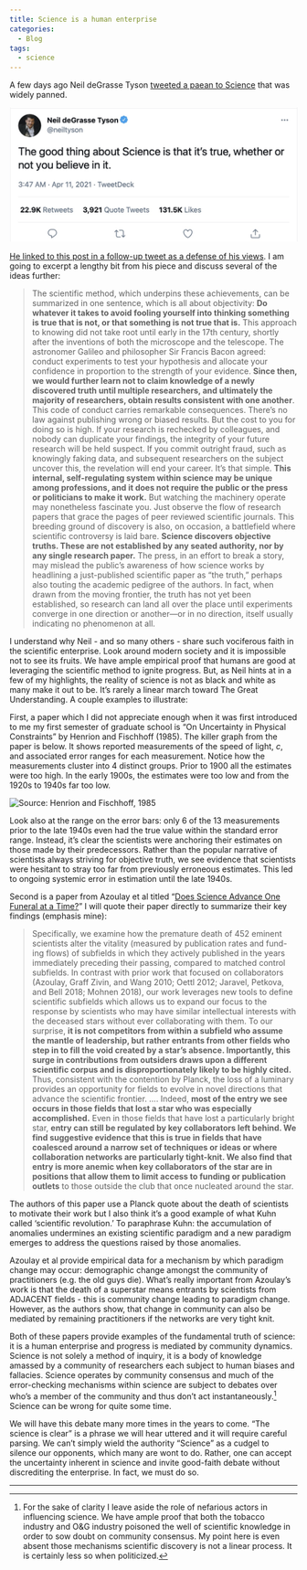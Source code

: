 ```yaml
---
title: Science is a human enterprise
categories:
  - Blog
tags:
  - science
---
```

A few days ago Neil deGrasse Tyson [tweeted a paean to Science](https://twitter.com/neiltyson/status/1381197292728942595) that was widely panned.

![It's a bad take, Neil](/assets/images/ndgt-tweet.jpg)

[He linked to this post in a follow-up tweet as a defense of his views](https://www.haydenplanetarium.org/tyson/commentary/2016-01-23-what-science-is.php). I am going to excerpt a lengthy bit from his piece and discuss several of the ideas further:
> The scientific method, which underpins these achievements, can be summarized in one sentence, which is all about objectivity:
> **Do whatever it takes to avoid fooling yourself into thinking something is true that is not, or that something is not true that is.**
> This approach to knowing did not take root until early in the 17th century, shortly after the inventions of both the microscope and the telescope. The astronomer Galileo and philosopher Sir Francis Bacon agreed: conduct experiments to test your hypothesis and allocate your confidence in proportion to the strength of your evidence. **Since then, we would further learn not to claim knowledge of a newly discovered truth until multiple researchers, and ultimately the majority of researchers, obtain results consistent with one another**.
> This code of conduct carries remarkable consequences. There’s no law against publishing wrong or biased results. But the cost to you for doing so is high. If your research is rechecked by colleagues, and nobody can duplicate your findings, the integrity of your future research will be held suspect. If you commit outright fraud, such as knowingly faking data, and subsequent researchers on the subject uncover this, the revelation will end your career.
> It’s that simple.
> **This internal, self-regulating system within science may be unique among professions, and it does not require the public or the press or politicians to make it work.** But watching the machinery operate may nonetheless fascinate you. Just observe the flow of research papers that grace the pages of peer reviewed scientific journals. This breeding ground of discovery is also, on occasion, a battlefield where scientific controversy is laid bare.
> **Science discovers objective truths. These are not established by any seated authority, nor by any single research paper.** The press, in an effort to break a story, may mislead the public’s awareness of how science works by headlining a just-published scientific paper as “the truth,” perhaps also touting the academic pedigree of the authors. In fact, when drawn from the moving frontier, the truth has not yet been established, so research can land all over the place until experiments converge in one direction or another—or in no direction, itself usually indicating no phenomenon at all.

I understand why Neil - and so many others - share such vociferous faith in the scientific enterprise. Look around modern society and it is impossible not to see its fruits. We have ample empirical proof that humans are good at leveraging the scientific method to ignite progress. But, as Neil hints at in a few of my highlights, the reality of science is not as black and white as many make it out to be. It’s rarely a linear march toward The Great Understanding. A couple examples to illustrate:

First, a paper which I did not appreciate enough when it was first introduced to me my first semester of graduate school is “On Uncertainty in Physical Constraints” by Henrion and Fischhoff (1985).  The killer graph from the paper is below. It shows reported measurements of the speed of light, *c*, and associated error ranges for each measurement. Notice how the measurements cluster into 4 distinct groups. Prior to 1900 all the estimates were too high. In the early 1900s, the estimates were too low and from the 1920s to 1940s far too low.

![Source: Henrion and Fischhoff, 1985](/assets/images/c-measurement.jpg)

Look also at the range on the error bars: only 6 of the 13 measurements prior to the late 1940s even had the true value within the standard error range. Instead, it’s clear the scientists were anchoring their estimates on those made by their predecessors. Rather than the popular narrative of scientists always striving for objective truth, we see evidence that scientists were hesitant to stray too far from previously erroneous estimates. This led to ongoing systemic error in estimation until the late 1940s.

Second is a paper from Azoulay et al titled “[Does Science Advance One Funeral at a Time?](https://pubs.aeaweb.org/doi/pdfplus/10.1257/aer.20161574)” I will quote their paper directly to summarize their key findings (emphasis mine):
> Specifically, we examine how the premature death of 452 eminent scientists alter the vitality (measured by publication rates and fund- ing flows) of subfields in which they actively published in the years immediately preceding their passing, compared to matched control subfields. In contrast with prior work that focused on collaborators (Azoulay, Graff Zivin, and Wang 2010; Oettl 2012; Jaravel, Petkova, and Bell 2018; Mohnen 2018), our work leverages new tools to define scientific subfields which allows us to expand our focus to the response by scientists who may have similar intellectual interests with the deceased stars without ever collaborating with them.
> To our surprise, **it is not competitors from within a subfield who assume the mantle of leadership, but rather entrants from other fields who step in to fill the void created by a star’s absence. Importantly, this surge in contributions from outsiders draws upon a different scientific corpus and is disproportionately likely to be highly cited.** Thus, consistent with the contention by Planck, the loss of a luminary provides an opportunity for fields to evolve in novel directions that advance the scientific frontier.
> ….
> Indeed, **most of the entry we see occurs in those fields that lost a star who was especially accomplished.** Even in those fields that have lost a particularly bright star, **entry can still be regulated by key collaborators left behind. We find suggestive evidence that this is true in fields that have coalesced around a narrow set of techniques or ideas or where collaboration networks are particularly tight-knit. We also find that entry is more anemic when key collaborators of the star are in positions that allow them to limit access to funding or publication outlets** to those outside the club that once nucleated around the star.

The authors of this paper use a Planck quote about the death of scientists to motivate their work but I also think it’s a good example of what Kuhn called ‘scientific revolution.’ To paraphrase Kuhn: the accumulation of anomalies undermines an existing scientific paradigm and a new paradigm emerges to address the questions raised by those anomalies.

Azoulay et al provide empirical data for a mechanism by which paradigm change may occur: demographic change amongst the community of practitioners (e.g. the old guys die). What’s really important from Azoulay’s work is that the death of a superstar means entrants by scientists from ADJACENT fields - this is community change leading to paradigm change. However, as the authors show, that change in community can also be mediated by remaining practitioners if the networks are very tight knit.

Both of these papers provide examples of the fundamental truth of science: it is a human enterprise and progress is mediated by community dynamics. Science is not solely a method of inquiry, it is a body of knowledge amassed by a community of researchers each subject to human biases and fallacies. Science operates by community consensus and much of the error-checking mechanisms within science are subject to debates over who’s a member of the community and thus don’t act instantaneously.[^1] Science can be wrong for quite some time.

We will have this debate many more times in the years to come. “The science is clear” is a phrase we will hear uttered and it will require careful parsing. We can’t simply wield the authority “Science” as a cudgel to silence our opponents, which many are wont to do. Rather, one can accept the uncertainty inherent in science and invite good-faith debate without discrediting the enterprise. In fact, we must do so.

---
[^1]: For the sake of clarity I leave aside the role of nefarious actors in influencing science. We have ample proof that both the tobacco industry and O&G industry poisoned the well of scientific knowledge in order to sow doubt on community consensus. My point here is even absent those mechanisms scientific discovery is not a linear process. It is certainly less so when politicized.
